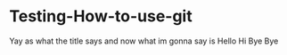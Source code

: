 # Testing-How-to-use-git
Yay as what the title says
and now what im gonna say is
Hello
Hi
Bye Bye


